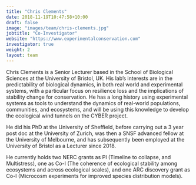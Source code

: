 ```yaml
---
title: "Chris Clements"
date: 2018-11-19T10:47:58+10:00
draft: false
image: "images/team/chris-clements.jpg"
jobtitle: "Co-Investigator"
website: "https://www.experimentalconservation.com"
investigator: true
weight: 2
layout: team
---
```


Chris Clements is a Senior Lecturer based in the School of Biological Sciences at the University of Bristol, UK. His lab’s interests are in the predictability of biological dynamics, in both real world and experimental systems, with a particular focus on resilience loss and the implications of stability change for conservation. He has a long history using experimental systems as tools to understand the dynamics of real-world populations, communities, and ecosystems, and will be using this knowledge to develop the ecological wind tunnels on the CYBER project.

He did his PhD at the University of Sheffield, before carrying out a 3 year post doc at the University of Zurich, was then a SNSF advanced fellow at the University of Melbourne, and has subsequently been employed at the University of Bristol as a Lecturer since 2018. 

He currently holds two NERC grants as PI (Timeline to collapse, and Multistress), one as Co-I (The coherence of ecological stability among ecosystems and across ecological scales), and one ARC discovery grant as Co-I (Microcosm experiments for improved species distribution models).
